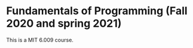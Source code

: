 Fundamentals of Programming (Fall 2020 and spring 2021)
=======================================

This is a MIT 6.009 course.
